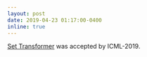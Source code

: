 ```yaml
---
layout: post
date: 2019-04-23 01:17:00-0400
inline: true
---
```


[Set Transformer](/publications/#pmlr-v97-lee19d) was accepted by ICML-2019.
